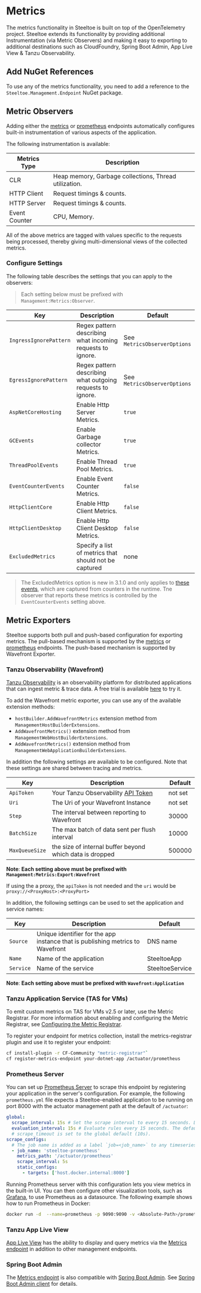 # Metrics

The metrics functionality in Steeltoe is built on top of the OpenTelemetry project. Steeltoe extends its functionality by providing additional Instrumentation (via Metric Observers) and making it easy to exporting to additional destinations such as CloudFoundry, Spring Boot Admin, App Live View & Tanzu Observability.

## Add NuGet References

To use any of the metrics functionality, you need to add a reference to the `Steeltoe.Management.Endpoint` NuGet package.

## Metric Observers

Adding either the [metrics](./metrics.md) or [prometheus](./prometheus.md) endpoints automatically configures built-in instrumentation of various aspects of the application.

The following instrumentation is available:

| Metrics Type | Description |
| --- | --- |
| CLR | Heap memory, Garbage collections, Thread utilization. |
| HTTP Client | Request timings & counts. |
| HTTP Server | Request timings & counts. |
| Event Counter | CPU, Memory. |

All of the above metrics are tagged with values specific to the requests being processed, thereby giving multi-dimensional views of the collected metrics.

### Configure Settings

The following table describes the settings that you can apply to the observers:

>Each setting below must be prefixed with `Management:Metrics:Observer`.

| Key | Description | Default |
| --- | --- | --- |
| `IngressIgnorePattern` | Regex pattern describing what incoming requests to ignore. | See `MetricsObserverOptions` |
| `EgressIgnorePattern` | Regex pattern describing what outgoing requests to ignore. | See `MetricsObserverOptions` |
| `AspNetCoreHosting` | Enable Http Server Metrics. | `true` |
| `GCEvents` | Enable Garbage collector Metrics. | `true` |
| `ThreadPoolEvents` | Enable Thread Pool Metrics. | `true` |
| `EventCounterEvents` | Enable Event Counter Metrics. | `false` |
| `HttpClientCore` | Enable Http Client Metrics. | `false` |
| `HttpClientDesktop` | Enable Http Client Desktop Metrics. | `false` |
| `ExcludedMetrics` | Specify a list of metrics that should not be captured | none |

> The ExcludedMetrics option is new in 3.1.0 and only applies to [these events](https://docs.microsoft.com/dotnet/core/diagnostics/available-counters#systemruntime-counters), which are captured from counters in the runtime. Tne observer that reports these metrics is controlled by the `EventCounterEvents` setting above.

## Metric Exporters

Steeltoe supports both pull and push-based configuration for exporting metrics. The pull-based mechanism is supported by the [metrics](./metrics.md) or [prometheus](./prometheus.md) endpoints. The push-based mechanism is supported by Wavefront Exporter.

### Tanzu Observability (Wavefront)

[Tanzu Observability](https://docs.wavefront.com/wavefront_introduction.html) is an observability platform for distributed applications that can ingest metric & trace data. A free trial is available [here](https://tanzu.vmware.com/observability-trial) to try it.

To add the Wavefront metric exporter, you can use any of the available extension methods:

* `hostBuilder.AddWavefrontMetrics` extension method from `ManagementHostBuilderExtensions`.
* `AddWavefrontMetrics()` extension method from `ManagementWebHostBuilderExtensions`.
* `AddWavefrontMetrics()` extension method from `ManagementWebApplicationBuilderExtensions`.

In addition the following settings are available to be configured. Note that these settings are shared between tracing and metrics.

| Key | Description | Default |
| --- | --- | --- |
| `ApiToken` | Your Tanzu Observability [API Token](https://docs.wavefront.com/users_account_managing.html#generate-an-api-token) | not set |
| `Uri` | The Uri of your Wavefront Instance | not set |
| `Step` | The interval between reporting to Wavefront  | 30000  |
| `BatchSize` | The max batch of data sent per flush interval | 10000 |
| `MaxQueueSize` |  the size of internal buffer beyond which data is dropped | 500000

**Note**: **Each setting above must be prefixed with `Management:Metrics:Export:Wavefront`**

If using the a proxy, the `apiToken` is not needed and the `uri` would be `proxy://<ProxyHost>:<ProxyPort>`

In addition, the following settings can be used to set the application and service names:

| Key | Description | Default |
| --- | --- | --- |
| `Source`| Unique identifier for the app instance that is publishing metrics to Wavefront | DNS name
| `Name` | Name of the application | SteeltoeApp |
| `Service` | Name of the service | SteeltoeService |

**Note**: **Each setting above must be prefixed with `Wavefront:Application`**

### Tanzu Application Service (TAS for VMs)

To emit custom metrics on TAS for VMs v2.5 or later, use the Metric Registrar. For more information about enabling and configuring the Metric Registrar, see [Configuring the Metric Registrar](https://docs.pivotal.io/application-service/2-11/metric-registrar/index.html).

To register your endpoint for metrics collection, install the metrics-registrar plugin and use it to register your endpoint:

```bash
cf install-plugin -r CF-Community "metric-registrar"`
cf register-metrics-endpoint your-dotnet-app /actuator/prometheus
```

### Prometheus Server

You can set up [Prometheus Server](https://prometheus.io/) to scrape this endpoint by registering your application in the server's configuration. For example, the following `prometheus.yml` file expects a Steeltoe-enabled application to be running on port 8000 with the actuator management path at the default of `/actuator`:

```yml
global:
  scrape_interval: 15s # Set the scrape interval to every 15 seconds. Default is every 1 minute.
  evaluation_interval: 15s # Evaluate rules every 15 seconds. The default is every 1 minute.
  # scrape_timeout is set to the global default (10s).
scrape_configs:
  # The job name is added as a label `job=<job_name>` to any timeseries scraped from this config.
  - job_name: 'steeltoe-prometheus'
    metrics_path: '/actuator/prometheus'
    scrape_interval: 5s
    static_configs:
      - targets: ['host.docker.internal:8000']
```

Running Prometheus server with this configuration lets you view metrics in the built-in UI. You can then configure other visualization tools, such as [Grafana](https://grafana.com/docs/grafana/latest/features/datasources/prometheus/), to use Prometheus as a datasource. The following example shows how to run Prometheus in Docker:

```bash
docker run -d  --name=prometheus -p 9090:9090 -v <Absolute-Path>/prometheus.yml:/etc/prometheus/prometheus.yml prom/prometheus --config.file=/etc/prometheus/prometheus.yml
```

### Tanzu App Live View

 [App Live View](https://docs.vmware.com/en/Application-Live-View-for-VMware-Tanzu/1.0/docs/GUID-index.html) has the ability to display and query metrics via the [Metrics endpoint](metrics-endpoint.md) in addition to other management endpoints.

### Spring Boot Admin

 The [Metrics endpoint](metrics-endpoint.md) is also compatible with  [Spring Boot Admin](https://github.com/codecentric/spring-boot-admin). See [Spring Boot Admin client](springbootadmin.md) for details.
